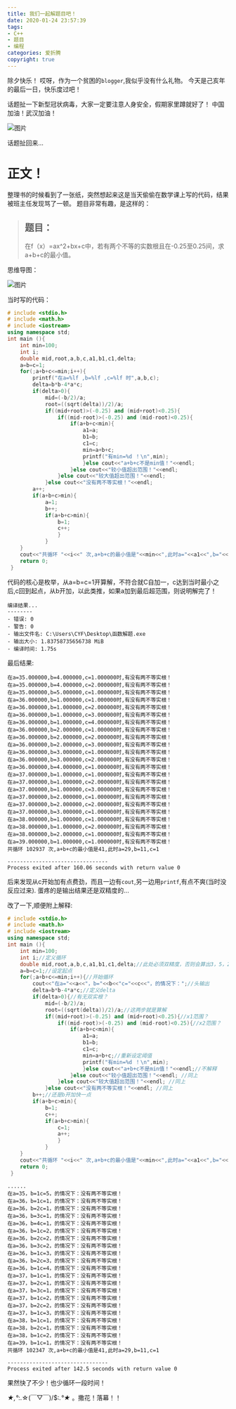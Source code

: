 ```yaml
---
title: 我们一起解题目吧！
date: 2020-01-24 23:57:39
tags:
- C++
- 题目
- 编程
categories: 爱折腾
copyright: true
---
```


除夕快乐！
哎呀，作为一个贫困的`blogger`,我似乎没有什么礼物。
今天是己亥年的最后一日，快乐度过吧！

话题扯一下新型冠状病毒，大家一定要注意人身安全，假期家里蹲就好了！
中国加油！武汉加油！

![图片](https://unpkg.zhimg.com/chenyfan-oss@1.0.0/pic/疫情.JPG "一定要挺过去！")

话题扯回来...

# 正文！

整理书的时候看到了一张纸，突然想起来这是当天偷偷在数学课上写的代码，结果被班主任发现骂了一顿。
题目非常有趣，是这样的：

> ## 题目：
> 在f（x）=ax^2+bx+c中，若有两个不等的实数根且在-0.25至0.25间，求a+b+c的最小值。

思维导图：

![图片](https://unpkg.zhimg.com/chenyfan-oss@1.0.0/pic/解题.bmp "思维导图↑自己做得有点丑(✿◡‿◡)")

当时写的代码：

```C++
# include <stdio.h>
# include <math.h>
# include <iostream>
using namespace std; 
int main (){
	int min=100;
	int i;
	double mid,root,a,b,c,a1,b1,c1,delta;
	a=b=c=1;
	for(;a+b+c<=min;i++){
		printf("在a=%lf ,b=%lf ,c=%lf 时",a,b,c);
		delta=b*b-4*a*c;
		if(delta>0){
			mid=(-b/2)/a;
			root=((sqrt(delta))/2)/a;
			if((mid+root)>(-0.25) and (mid+root)<0.25){
				if((mid-root)>(-0.25) and (mid-root)<0.25){
					if(a+b+c<min){
						a1=a;
						b1=b;
						c1=c;
						min=a+b+c;
						printf("有min=%d ！\n",min); 
						}else cout<<"a+b+c不是min值！"<<endl; 
					}else cout<<"较小值超出范围！"<<endl; 
				}else cout<<"较大值超出范围！"<<endl; 
			}else cout<<"没有两不等实根！"<<endl; 
		a++;
		if(a+b+c>min){
			a=1;
			b++;
			if(a+b+c>min){
				b=1;
				c++;
				}	
			} 
	}
	cout<<"共循环 "<<i<<" 次,a+b+c的最小值是"<<min<<",此时a="<<a1<<",b="<<b1<<",c="<<c1<<endl; 		
	return 0;
 } 
 ```
 
 
 
 代码的核心是枚举，从a=b=c=1开算解，不符合就C自加一，c达到当时最小之后,c回到起点，从b开加，以此类推，如果a加到最后超范围，则说明解完了！
 
```
编译结果...
--------
- 错误: 0
- 警告: 0
- 输出文件名: C:\Users\CYF\Desktop\函数解题.exe
- 输出大小: 1.83758735656738 MiB
- 编译时间: 1.75s
```

最后结果:

```
在a=35.000000,b=4.000000,c=1.000000时,有没有两不等实根！
在a=35.000000,b=4.000000,c=2.000000时,有没有两不等实根！
在a=35.000000,b=5.000000,c=1.000000时,有没有两不等实根！
在a=36.000000,b=1.000000,c=1.000000时,有没有两不等实根！
在a=36.000000,b=1.000000,c=2.000000时,有没有两不等实根！
在a=36.000000,b=1.000000,c=3.000000时,有没有两不等实根！
在a=36.000000,b=1.000000,c=4.000000时,有没有两不等实根！
在a=36.000000,b=2.000000,c=1.000000时,有没有两不等实根！
在a=36.000000,b=2.000000,c=2.000000时,有没有两不等实根！
在a=36.000000,b=2.000000,c=3.000000时,有没有两不等实根！
在a=36.000000,b=3.000000,c=1.000000时,有没有两不等实根！
在a=36.000000,b=3.000000,c=2.000000时,有没有两不等实根！
在a=36.000000,b=4.000000,c=1.000000时,有没有两不等实根！
在a=37.000000,b=1.000000,c=1.000000时,有没有两不等实根！
在a=37.000000,b=1.000000,c=2.000000时,有没有两不等实根！
在a=37.000000,b=1.000000,c=3.000000时,有没有两不等实根！
在a=37.000000,b=2.000000,c=1.000000时,有没有两不等实根！
在a=37.000000,b=2.000000,c=2.000000时,有没有两不等实根！
在a=37.000000,b=3.000000,c=1.000000时,有没有两不等实根！
在a=38.000000,b=1.000000,c=1.000000时,有没有两不等实根！
在a=38.000000,b=1.000000,c=2.000000时,有没有两不等实根！
在a=38.000000,b=2.000000,c=1.000000时,有没有两不等实根！
在a=39.000000,b=1.000000,c=1.000000时,有没有两不等实根！
共循环 102937 次,a+b+c的最小值是41,此时a=29,b=11,c=1

--------------------------------
Process exited after 160.06 seconds with return value 0
```
 
 后来发现从c开始加有点费劲，而且一边有`cout`,另一边用`printf`,有点不爽(当时没反应过来).
 蛋疼的是输出结果还是双精度的...
 
 
 
 改了一下,顺便附上解释:
 
```C++
# include <stdio.h>
# include <math.h>
# include <iostream>
using namespace std; 
int main (){
	int min=100;
	int i;//定义循环 
	double mid,root,a,b,c,a1,b1,c1,delta;//此处必须双精度，否则会算出3，5，2这一组 
	a=b=c=1;//设定起点 
	for(;a+b+c<=min;i++){//开始循环 
		cout<<"在a="<<a<<"，b="<<b<<"c="<<c<<"，的情况下：";//头输出 
		delta=b*b-4*a*c;//定义delta 
		if(delta>0){//有无双实根？ 
			mid=(-b/2)/a;
			root=((sqrt(delta))/2)/a;//这两步就是算解 
			if((mid+root)>(-0.25) and (mid+root)<0.25){//x1范围？ 
				if((mid-root)>(-0.25) and (mid-root)<0.25){//x2范围？ 
					if(a+b+c<min){
						a1=a;
						b1=b;
						c1=c;
						min=a+b+c;//重新设定阈值 
						printf("有min=%d ！\n",min); 
						}else cout<<"a+b+c不是min值！"<<endl;//不解释 
					}else cout<<"较小值超出范围！"<<endl; //同上 
				}else cout<<"较大值超出范围！"<<endl; //同上 
			}else cout<<"没有两不等实根！"<<endl; //同上 
		b++;//还是b开加快一点 
		if(a+b+c>min){
			b=1;
			c++;
			if(a+b+c>min){
				c=1;
				a++;
				}	
			} 
	}
	cout<<"共循环 "<<i<<" 次,a+b+c的最小值是"<<min<<",此时a="<<a1<<",b="<<b1<<",c="<<c1<<endl; //最后输出 
	return 0;
 } 
```

 
 
```
......
在a=35，b=1c=5，的情况下：没有两不等实根！
在a=36，b=1c=1，的情况下：没有两不等实根！
在a=36，b=2c=1，的情况下：没有两不等实根！
在a=36，b=3c=1，的情况下：没有两不等实根！
在a=36，b=4c=1，的情况下：没有两不等实根！
在a=36，b=1c=2，的情况下：没有两不等实根！
在a=36，b=2c=2，的情况下：没有两不等实根！
在a=36，b=3c=2，的情况下：没有两不等实根！
在a=36，b=1c=3，的情况下：没有两不等实根！
在a=36，b=2c=3，的情况下：没有两不等实根！
在a=36，b=1c=4，的情况下：没有两不等实根！
在a=37，b=1c=1，的情况下：没有两不等实根！
在a=37，b=2c=1，的情况下：没有两不等实根！
在a=37，b=3c=1，的情况下：没有两不等实根！
在a=37，b=1c=2，的情况下：没有两不等实根！
在a=37，b=2c=2，的情况下：没有两不等实根！
在a=37，b=1c=3，的情况下：没有两不等实根！
在a=38，b=1c=1，的情况下：没有两不等实根！
在a=38，b=2c=1，的情况下：没有两不等实根！
在a=38，b=1c=2，的情况下：没有两不等实根！
在a=39，b=1c=1，的情况下：没有两不等实根！
共循环 102347 次,a+b+c的最小值是41,此时a=29,b=11,c=1

--------------------------------
Process exited after 142.5 seconds with return value 0
```

果然快了不少！也少循环一段时间！
 
*★,°*:.☆(￣▽￣)/$:*.°★* 。撒花！落幕！！ 
 
